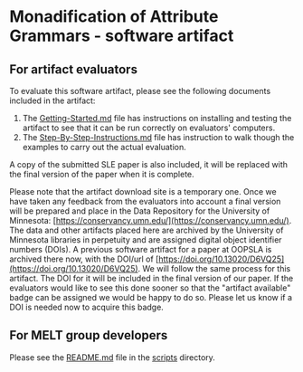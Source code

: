 # Monadification of Attribute Grammars - software artifact

## For artifact evaluators

To evaluate this software artifact, please see the following
documents included in the artifact:

1. The [Getting-Started.md](Getting-Started.md) file has instructions on
   installing and testing the artifact to see that it can be run
   correctly on evaluators' computers.
2. The [Step-By-Step-Instructions.md](Step-By-Step-Instructions.md)
   file has instruction to walk though the examples to carry out the
   actual evaluation.

A copy of the submitted SLE paper is also included, it will be
replaced with the final version of the paper when it is complete.

Please note that the artifact download site is a temporary one.  Once
we have taken any feedback from the evaluators into account a final
version will be prepared and place in the Data Repository for the
University of Minnesota: [https://conservancy.umn.edu/](https://conservancy.umn.edu/).  The data and
other artifacts placed here are archived by the University of
Minnesota libraries in perpetuity and are assigned digital object
identifier numbers (DOIs).  A previous software artifact for a paper
at OOPSLA is archived there now, with the DOI/url of
[https://doi.org/10.13020/D6VQ25](https://doi.org/10.13020/D6VQ25).  We will follow the same process for
this artifact.  The DOI for it will be included in the final version
of our paper. If the evaluators would like to see this done sooner so
that the "artifact available" badge can be assigned we would be happy
to do so.  Please let us know if a DOI is needed now to acquire this
badge. 


## For MELT group developers

Please see the [README.md](scripts/README.md) file in the
[scripts](scripts) directory.
